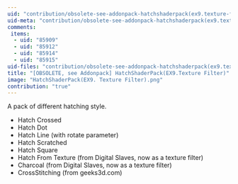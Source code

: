 ```yaml
---
uid: "contribution/obsolete-see-addonpack-hatchshaderpack(ex9.texture-filter)"
uid-meta: "contribution/obsolete-see-addonpack-hatchshaderpack(ex9.texture-filter)-meta"
comments: 
 items: 
  - uid: "85909"
  - uid: "85912"
  - uid: "85914"
  - uid: "85915"
uid-files: "contribution/obsolete-see-addonpack-hatchshaderpack(ex9.texture-filter)-files"
title: "[OBSOLETE, see Addonpack] HatchShaderPack(EX9.Texture Filter)"
image: "HatchShaderPack(EX9. Texture Filter).png"
contribution: "true"
---
```


A pack of different hatching style. 

* Hatch Crossed
* Hatch Dot
* Hatch Line (with rotate parameter)
* Hatch Scratched
* Hatch Square
* Hatch From Texture (from Digital Slaves, now as a texture filter)
* Charcoal (from Digital Slaves, now as a texture filter)
* CrossStitching (from geeks3d.com)

